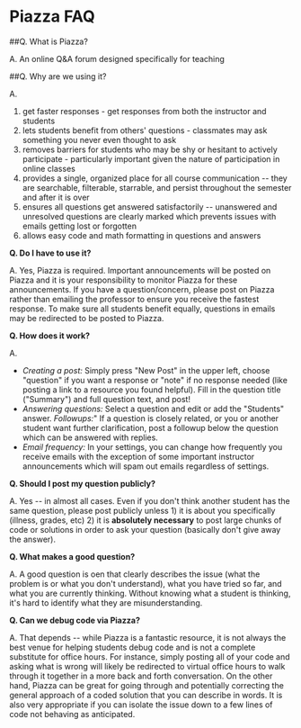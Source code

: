 # Piazza FAQ

##Q. What is Piazza?

A.  An online Q&A forum designed specifically for teaching

##Q. Why are we using it?

A. 
1. get faster responses - get responses from both the instructor and students
2. lets students benefit from others' questions - classmates
   may ask something you never even thought to ask
3. removes barriers for students who may be shy or hesitant
   to actively participate - particularly important given the
   nature of participation in online classes
4. provides a single, organized place for all course
   communication -- they are searchable, filterable, starrable, and persist
   throughout the semester and after it is over
5. ensures all questions get answered satisfactorily -- unanswered
   and unresolved questions are clearly marked which prevents issues with emails
   getting lost or forgotten
6. allows easy code and math formatting in questions and answers

**Q. Do I have to use it?**

A. Yes, Piazza is required.  Important announcements will be posted
   on Piazza and it is your responsibility to monitor Piazza for these
   announcements.  If you have a question/concern, please post on Piazza
   rather than emailing the professor to ensure you receive the fastest response.
   To make sure all students benefit equally, questions in emails may be
   redirected to be posted to Piazza.

**Q. How does it work?**

A.
* *Creating a post:*  Simply press "New Post" in the upper left,
   choose "question" if you want a response or "note" if no response needed
   (like posting a link to a resource you found helpful).
   Fill in the question title ("Summary") and full question text, and post!
* *Answering questions:* Select a question and edit or add the "Students" answer.
   *Followups:*" If a question is closely related, or you or another student want further
   clarification, post a followup below the question which can be answered with replies.
* *Email frequency:* In your settings, you can change how frequently you receive emails
   with the exception of some important instructor announcements which will spam out emails
   regardless of settings.

**Q. Should I post my question publicly?**

A. Yes -- in almost all cases.  Even if you don't think another student
   has the same question, please post publicly unless 1) it is about you specifically
   (illness, grades, etc) 2) it is **absolutely necessary** to post large chunks of
   code or solutions in order to ask your question (basically don't give away the answer).

**Q. What makes a good question?**

A. A good question is oen that clearly describes the issue
   (what the problem is or what you don't understand), what you have tried so far,
   and what you are currently thinking.  Without knowing what a student is
   thinking, it's hard to identify what they are misunderstanding.

**Q. Can we debug code via Piazza?**

A. That depends -- while Piazza is a fantastic resource, it is not always the best
   venue for helping students debug code and is not a complete substitute for
   office hours.  For instance, simply posting all of your code and asking
   what is wrong will likely be redirected to virtual office hours to walk
   through it together in a more back and forth conversation.
   On the other hand, Piazza can be great for going
   through and potentially correcting the general approach of a coded
   solution that you can describe in words.  It is also very appropriate
   if you can isolate the issue down to a few lines of code not behaving
   as anticipated.
